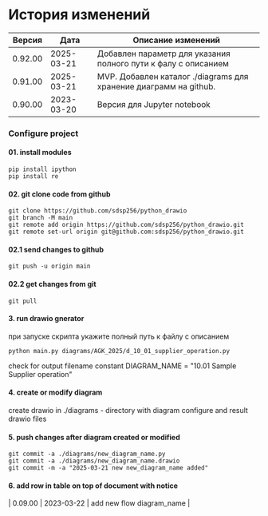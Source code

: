 # История изменений

| Версия  | Дата       | Описание изменений                                     |
|---------|------------|--------------------------------------------------------|
| 0.92.00 | 2025-03-21 | Добавлен параметр для указания полного пути к фалу с описанием  |
| 0.91.00 | 2025-03-21 | MVP. Добавлен каталог ./diagrams для хранение диаграмм на github. |
| 0.90.00 | 2023-03-20 | Версия для Jupyter notebook                            |


### Configure project

#### 01. install modules 
```
pip install ipython
pip install re
```

#### 02. git clone code from github
```
git clone https://github.com/sdsp256/python_drawio
git branch -M main
git remote add origin https://github.com/sdsp256/python_drawio.git
git remote set-url origin git@github.com:sdsp256/python_drawio.git
```

#### 02.1 send changes to github 
```
git push -u origin main
```

#### 02.2 get changes from git
```
git pull
```

#### 3. run drawio gnerator 
при запуске скрипта укажите полный путь к файлу с описанием 
```
python main.py diagrams/AGK_2025/d_10_01_supplier_operation.py
```
check for output filename constant DIAGRAM_NAME = "10.01 Sample Supplier operation"


#### 4. create or modify diagram 
create drawio in  ./diagrams - directory with diagram configure and result drawio files 


#### 5. push changes after diagram created or modified   
```
git commit -a ./diagrams/new_diagram_name.py  
git commit -a ./diagrams/new_diagram_name.drawio  
git commit -m -a "2025-03-21 new new_diagram_name added"
```

#### 6. add row in table on top of document with notice 

| 0.09.00 | 2023-03-22 | add new flow diagram_name                            |



